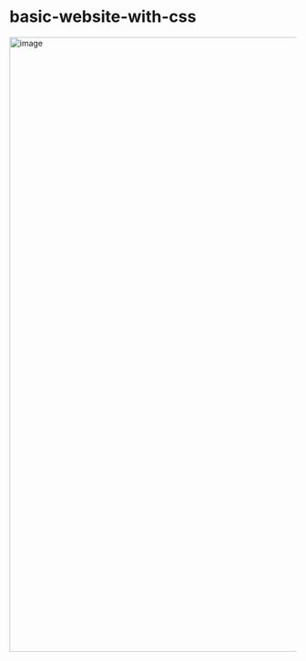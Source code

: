 # basic-website-with-css

<img width="1080" alt="image" src="https://github.com/tamoghna-dey/basic-website-with-css/assets/91402167/a287fa5f-49fe-4272-aaac-be4d01f422af">
